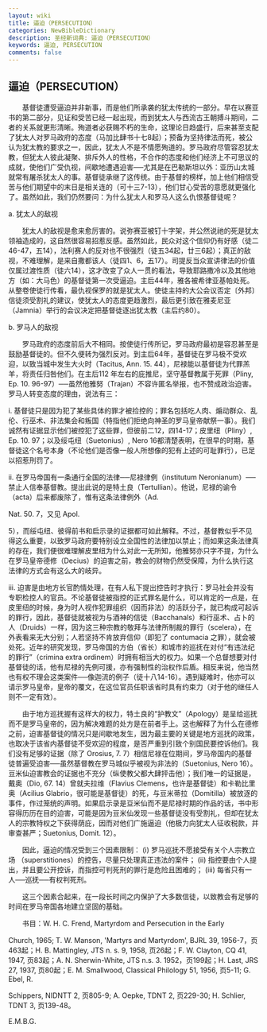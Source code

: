```yaml
---
layout: wiki
title: 逼迫（PERSECUTION）
categories: NewBibleDictionary
description: 圣经新词典: 逼迫（PERSECUTION）
keywords: 逼迫, PERSECUTION
comments: false
---
```


## 逼迫（PERSECUTION）

　　基督徒遭受逼迫并非新事，而是他们所承袭的犹太传统的一部分。早在以赛亚书的第二部分，见证和受苦已经一起出现，而到犹太人与西流古王朝搏斗期间，二者的关系就更形清晰。殉道者必获赐不朽的生命，这理论日趋盛行，后来甚至支配了犹太人对罗马政府的态度（马加比肆书十七8起）；预备为坚持律法而死，被公认为犹太教的要求之一，因此，犹太人不是不情愿殉道的。罗马政府尽管容忍犹太教，但犹太人彼此凝聚、排斥外人的性格，不合作的态度和他们经济上不可思议的成就，使他们广受仇视，间歇地遭遇迫害──尤其是在巴勒斯坦以外：亚历山太城就常有屠杀犹太人的事。基督徒承继了这传统。由于基督的榜样，加上他们相信受苦与他们期望中的末日是相关连的（可十三7-13），他们甘心受苦的意愿就更强化了。虽然如此，我们仍然要问：为什么犹太人和罗马人这么仇恨基督徒呢？

a. 犹太人的敌视

　　犹太人的敌视是愈来愈厉害的。说弥赛亚被钉十字架，并公然说祂的死是犹太领袖造成的，这自然很容易招惹反感。虽然如此，民众对这个信仰仍有好感（徒二46-47，五14），法利赛人的反对也不很强烈（徒五34起，廿三6起）；真正的敌视，不难理解，是来自撒都该人（徒四1、6，五17）。司提反当众宣讲律法的价值仅属过渡性质（徒六14），这才改变了众人一贯的看法，导致耶路撒冷以及其他地方（如：大马色）的基督徒第一次受逼迫。主后44年，雅各被希律亚基帕处死。从整卷使徒行传看，最仇视保罗的就是犹太人。使徒主持的大公会议否定〔外邦〕信徒须受割礼的建议，使犹太人的态度更趋激烈，最后更引致在雅麦尼亚（Jamnia）举行的会议决定把基督徒逐出犹太教（主后约80）。

b. 罗马人的敌视

　　罗马政府的态度前后大不相同。按使徒行传所记，罗马政府最初是容忍甚至是鼓励基督徒的。但不久便转为强烈反对。到主后64年，基督徒在罗马极不受欢迎，以致当城中发生大火时（Tacitus, Ann. 15. 44），尼禄能以基督徒为代罪羔羊，将责任归咎他们。在主后112 年左右的庇推尼，坚守基督教属于死罪（Pliny, Ep. 10. 96-97）──虽然他雅努（Trajan）不容许匿名举报，也不赞成政治迫害。罗马人转变态度的理由，说法有三：

i. 基督徒只是因为犯了某些具体的罪才被捡控的；罪名包括吃人肉、煽动群众、乱伦、行巫术、非法集会和叛国（特指他们拒绝向神圣的罗马皇帝献祭一事）。我们诚然有证据显示他们被控犯了这些罪，但彼前二12，四14-17；皮里纽（Pliny）, Ep. 10. 97；以及绥屯纽（Suetonius）, Nero 16都清楚表明，在很早的时期，基督徒这个名号本身（不论他们是否像一般人所想像的犯有上述的可耻罪行），已足以招惹刑罚了。

ii. 在罗马帝国有一条通行全国的法律──尼禄律例（institutum Neronianum）──禁止人信奉基督教。提出此说的是特土良（Tertullian）。他说，尼禄的谕令（acta）后来都废除了，惟有这条法律例外（Ad.

Nat. 50. 7，又见 Apol.

5），而绥屯纽、彼得前书和启示录的证据都可如此解释。不过，基督教似乎不见得这么重要，以致罗马政府要特别设立全国性的法律加以禁止；而如果这条法律真的存在，我们便很难理解皮里纽为什么对此一无所知，他雅努亦只字不提，为什么在罗马皇帝德修（Decius）的迫害之前，教会的财物仍然受保障，为什么执行这法律的方式会有这么大的岐异。

iii. 迫害是由地方长官酌情处理，在有人私下提出控告时才执行：罗马社会并没有专职检控人的官员。不论基督徒被指控的正式罪名是什么，可以肯定的一点是，在皮里纽的时候，身为时人视作犯罪组织（因而非法）的活跃分子，就已构成可起诉的罪行，因此，基督徒就被视为与酒神的信徒（Bacchanals）和行巫术、占卜的人（Druids）一样，因为这三种宗教的敬拜与法律所制裁的罪行（scelera），在外表看来无大分别；人若坚持不肯放弃信仰（即犯了 contumacia 之罪），就会被处死。近年的研究发现，罗马帝国的方伯（省长）和城市的巡抚在对付“有违法纪的罪行”（crimina extra ordinem）时拥有相当大的权力。如果一个总督想要对付基督徒的话，他有尼禄的先例可援，亦有强制性的治权作后盾。相反来说，他当然也有权不理会这类案件──像迦流的例子（徒十八14-16）。遇到疑难时，他亦可以请示罗马皇帝，皇帝的覆文，在这位官员任职该省时具有约束力（对于他的继任人则不一定有效）。

　　由于地方巡抚握有这样大的权力，特土良的“护教文”（Apology）是呈给巡抚而不是罗马皇帝的，因为解决难题的处方是在前者手上。这也解释了为什么在德修之前，迫害基督徒的情况只是间歇地发生，因为最主要的关键是地方巡抚的政策，也取决于该省内基督徒不受欢迎的程度，是否严重到引致个别国民要控诉他们。我们没有足够的证据（除了 Orosius, 7. 7）相信尼禄在位期间，罗马帝国内的基督徒普遍受迫害──虽然基督教在罗马城似乎被视为非法的（Suetonius, Nero 16）。豆米仙迫害教会的证据也不充分（纵使教父都大肆抨击他）；我们唯一的证据是，戴奥（Dio, 67. 14）曾就夫拉维（Flavius Clemens，也许是基督徒）和卡勒比里奥（Acilius Glabrio，很可能是基督徒）的死，与豆米蒂拉（Domitilla）被放逐的事件，作过笼统的声明。如果启示录是豆米仙而不是尼禄时期的作品的话，书中形容得历历在目的迫害，可能是因为豆米仙发现一些基督徒没有受割礼，但却在犹太人的宗教特权之下获得荫庇，因而对他们广施逼迫（他极力向犹太人征收税款，并审查甚严；Suetonius, Domit. 12）。

　　因此，逼迫的情况受到三个因素限制： (i) 罗马巡抚不愿接受有关个人宗教立场 （superstitiones）的控告，尽量只处理真正违法的案件； (ii) 指控要由个人提出，并且要公开控诉，而指控可判死刑的罪行是危险且困难的； (iii) 每省只有一人──巡抚──有权判死刑。

　　这三个因素合起来，在一段长时间之内保护了大多数信徒，以致教会有足够的时间在罗马帝国各地建立坚固的基础。

　　书目：W. H. C. Frend, Martyrdom and Persecution in the Early

Church, 1965; T. W. Manson, 'Martyrs and Martyrdom', BJRL 39, 1956-7，页463起；H. B. Mattingley, JTS n. s. 9, 1958, 页26起；F. W. Clayton, CQ 41, 1947, 页83起；A. N. Sherwin-White, JTS n.s. 3. 1952，页199起；H. Last, JRS 27, 1937, 页80起；E. M. Smallwood, Classical Philology 51, 1956, 页5-11; G. Ebel, R.

Schippers, NIDNTT 2, 页805-9; A. Oepke, TDNT 2, 页229-30; H. Schlier, TDNT 3, 页139-48。

E.M.B.G.








